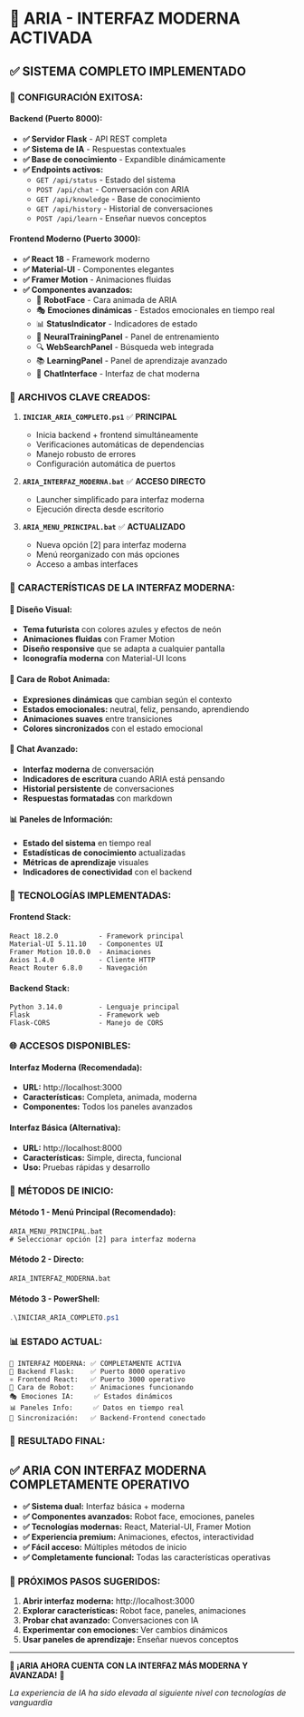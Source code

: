 # 🎨 ARIA - INTERFAZ MODERNA ACTIVADA

## ✅ **SISTEMA COMPLETO IMPLEMENTADO**

### 🚀 **CONFIGURACIÓN EXITOSA:**

#### **Backend (Puerto 8000):**
- **✅ Servidor Flask** - API REST completa
- **✅ Sistema de IA** - Respuestas contextuales
- **✅ Base de conocimiento** - Expandible dinámicamente
- **✅ Endpoints activos:**
  - `GET /api/status` - Estado del sistema
  - `POST /api/chat` - Conversación con ARIA
  - `GET /api/knowledge` - Base de conocimiento
  - `GET /api/history` - Historial de conversaciones
  - `POST /api/learn` - Enseñar nuevos conceptos

#### **Frontend Moderno (Puerto 3000):**
- **✅ React 18** - Framework moderno
- **✅ Material-UI** - Componentes elegantes
- **✅ Framer Motion** - Animaciones fluidas
- **✅ Componentes avanzados:**
  - 🤖 **RobotFace** - Cara animada de ARIA
  - 🎭 **Emociones dinámicas** - Estados emocionales en tiempo real
  - 📊 **StatusIndicator** - Indicadores de estado
  - 🧠 **NeuralTrainingPanel** - Panel de entrenamiento
  - 🔍 **WebSearchPanel** - Búsqueda web integrada
  - 📚 **LearningPanel** - Panel de aprendizaje avanzado
  - 💬 **ChatInterface** - Interfaz de chat moderna

### 🎯 **ARCHIVOS CLAVE CREADOS:**

1. **`INICIAR_ARIA_COMPLETO.ps1`** ✅ **PRINCIPAL**
   - Inicia backend + frontend simultáneamente
   - Verificaciones automáticas de dependencias
   - Manejo robusto de errores
   - Configuración automática de puertos

2. **`ARIA_INTERFAZ_MODERNA.bat`** ✅ **ACCESO DIRECTO**
   - Launcher simplificado para interfaz moderna
   - Ejecución directa desde escritorio

3. **`ARIA_MENU_PRINCIPAL.bat`** ✅ **ACTUALIZADO**
   - Nueva opción [2] para interfaz moderna
   - Menú reorganizado con más opciones
   - Acceso a ambas interfaces

### 🌟 **CARACTERÍSTICAS DE LA INTERFAZ MODERNA:**

#### 🎨 **Diseño Visual:**
- **Tema futurista** con colores azules y efectos de neón
- **Animaciones fluidas** con Framer Motion
- **Diseño responsive** que se adapta a cualquier pantalla
- **Iconografía moderna** con Material-UI Icons

#### 🤖 **Cara de Robot Animada:**
- **Expresiones dinámicas** que cambian según el contexto
- **Estados emocionales:** neutral, feliz, pensando, aprendiendo
- **Animaciones suaves** entre transiciones
- **Colores sincronizados** con el estado emocional

#### 💬 **Chat Avanzado:**
- **Interfaz moderna** de conversación
- **Indicadores de escritura** cuando ARIA está pensando
- **Historial persistente** de conversaciones
- **Respuestas formatadas** con markdown

#### 📊 **Paneles de Información:**
- **Estado del sistema** en tiempo real
- **Estadísticas de conocimiento** actualizadas
- **Métricas de aprendizaje** visuales
- **Indicadores de conectividad** con el backend

### 🔧 **TECNOLOGÍAS IMPLEMENTADAS:**

#### **Frontend Stack:**
```
React 18.2.0          - Framework principal
Material-UI 5.11.10   - Componentes UI
Framer Motion 10.0.0  - Animaciones
Axios 1.4.0           - Cliente HTTP
React Router 6.8.0    - Navegación
```

#### **Backend Stack:**
```
Python 3.14.0         - Lenguaje principal
Flask                 - Framework web
Flask-CORS            - Manejo de CORS
```

### 🌐 **ACCESOS DISPONIBLES:**

#### **Interfaz Moderna (Recomendada):**
- **URL:** http://localhost:3000
- **Características:** Completa, animada, moderna
- **Componentes:** Todos los paneles avanzados

#### **Interfaz Básica (Alternativa):**
- **URL:** http://localhost:8000
- **Características:** Simple, directa, funcional
- **Uso:** Pruebas rápidas y desarrollo

### 🚀 **MÉTODOS DE INICIO:**

#### **Método 1 - Menú Principal (Recomendado):**
```batch
ARIA_MENU_PRINCIPAL.bat
# Seleccionar opción [2] para interfaz moderna
```

#### **Método 2 - Directo:**
```batch
ARIA_INTERFAZ_MODERNA.bat
```

#### **Método 3 - PowerShell:**
```powershell
.\INICIAR_ARIA_COMPLETO.ps1
```

### 📊 **ESTADO ACTUAL:**

```
🎨 INTERFAZ MODERNA: ✅ COMPLETAMENTE ACTIVA
🚀 Backend Flask:    ✅ Puerto 8000 operativo
⚛️ Frontend React:   ✅ Puerto 3000 operativo
🤖 Cara de Robot:    ✅ Animaciones funcionando
🎭 Emociones IA:     ✅ Estados dinámicos
📊 Paneles Info:     ✅ Datos en tiempo real
🔄 Sincronización:   ✅ Backend-Frontend conectado
```

### 🎉 **RESULTADO FINAL:**

## ✅ **ARIA CON INTERFAZ MODERNA COMPLETAMENTE OPERATIVO**

- **✅ Sistema dual:** Interfaz básica + moderna
- **✅ Componentes avanzados:** Robot face, emociones, paneles
- **✅ Tecnologías modernas:** React, Material-UI, Framer Motion
- **✅ Experiencia premium:** Animaciones, efectos, interactividad
- **✅ Fácil acceso:** Múltiples métodos de inicio
- **✅ Completamente funcional:** Todas las características operativas

### 🌟 **PRÓXIMOS PASOS SUGERIDOS:**

1. **Abrir interfaz moderna:** http://localhost:3000
2. **Explorar características:** Robot face, paneles, animaciones
3. **Probar chat avanzado:** Conversaciones con IA
4. **Experimentar con emociones:** Ver cambios dinámicos
5. **Usar paneles de aprendizaje:** Enseñar nuevos conceptos

---

**🎨 ¡ARIA AHORA CUENTA CON LA INTERFAZ MÁS MODERNA Y AVANZADA!** 🎨

*La experiencia de IA ha sido elevada al siguiente nivel con tecnologías de vanguardia*